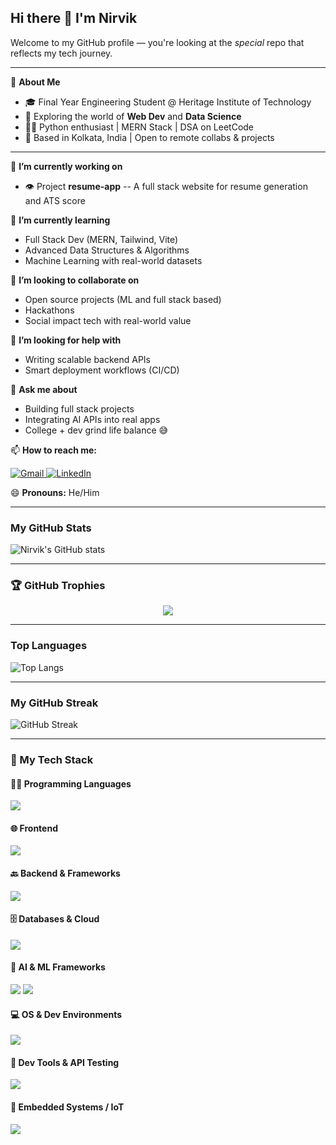 ## Hi there 👋 I'm Nirvik

Welcome to my GitHub profile — you're looking at the  _special_  repo that reflects my tech journey.

---

🚀 **About Me**
- 🎓 Final Year Engineering Student @ Heritage Institute of Technology
- 🧠 Exploring the world of **Web Dev** and **Data Science**
- 🧑‍💻 Python enthusiast | MERN Stack | DSA on LeetCode
- 📍 Based in Kolkata, India | Open to remote collabs & projects

---

🔭 **I’m currently working on**
- 👁️ Project **resume-app** -- A full stack website for resume generation and ATS score

🌱 **I’m currently learning**
- Full Stack Dev (MERN, Tailwind, Vite)
- Advanced Data Structures & Algorithms
- Machine Learning with real-world datasets

👯 **I’m looking to collaborate on**
- Open source projects (ML and full stack based)
- Hackathons
- Social impact tech with real-world value

🤔 **I’m looking for help with**
- Writing scalable backend APIs
- Smart deployment workflows (CI/CD)

💬 **Ask me about**
- Building full stack projects
- Integrating AI APIs into real apps
- College + dev grind life balance 😅

📫 **How to reach me:**

<p>
  <a href="mailto:contactnirvik25@gmail.com">
    <img src="https://skillicons.dev/icons?i=gmail" alt="Gmail"/>
  </a> 

  <a href="https://www.linkedin.com/in/nirvik-dutta-372511180">
    <img src="https://skillicons.dev/icons?i=linkedin" alt="LinkedIn"/>
  </a>
</p>


😄 **Pronouns:** He/Him

---

### My GitHub Stats

![Nirvik's GitHub stats](https://github-readme-stats.vercel.app/api?username=NirvikD&show_icons=true&theme=dracula)

---

### 🏆 GitHub Trophies

<p align="center">
  <img src="https://github-profile-trophy.vercel.app/?username=NirvikD&theme=radical&no-bg=true&no-frame=true" />
</p>

---

### Top Languages

![Top Langs](https://github-readme-stats.vercel.app/api/top-langs/?username=NirvikD&layout=compact&theme=dracula)

---

### My GitHub Streak

![GitHub Streak](https://github-readme-streak-stats.herokuapp.com/?user=NirvikD&theme=dark)

---

### 🚀 My Tech Stack

#### 🧑‍💻 Programming Languages
<p>
  <img src="https://skillicons.dev/icons?i=python,c,cpp,solidity" />
</p>

#### 🌐 Frontend
<p>
  <img src="https://skillicons.dev/icons?i=html,css,js,react,nextjs,angular,tailwind,vite,bootstrap" />
</p>

#### 🔙 Backend & Frameworks
<p>
  <img src="https://skillicons.dev/icons?i=nodejs,express,flask,django" />

</p>

#### 🗄️ Databases & Cloud
<p>
  <img src="https://skillicons.dev/icons?i=mongodb,mysql,firebase,aws" />
</p>

#### 🤖 AI & ML Frameworks
<p>
  <img src="https://img.shields.io/badge/HuggingFace-%23000000.svg?style=for-the-badge&logo=huggingface&logoColor=yellow" />
  <img src="https://skillicons.dev/icons?i=pytorch,tensorflow" />

</p>

#### 💻 OS & Dev Environments
<p>
<img src="https://skillicons.dev/icons?i=ubuntu,windows" />
</p>

#### 🧪 Dev Tools & API Testing
<p>
  <img src="https://skillicons.dev/icons?i=git,github,npm,postman,vscode" />

</p>

#### 🔌 Embedded Systems / IoT
<p>
  <img src="https://skillicons.dev/icons?i=arduino" />
</p>




